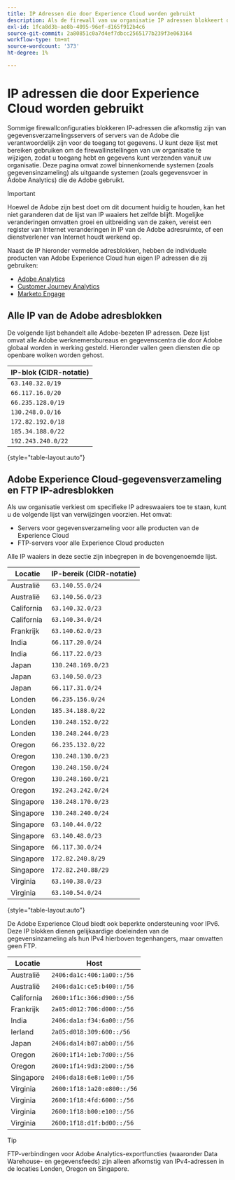 ```yaml
---
title: IP Adressen die door Experience Cloud worden gebruikt
description: Als de firewall van uw organisatie IP adressen blokkeert die uit Adobe voortkomen, gebruik deze lijst om uw firewallmontages bij te werken.
exl-id: 1fca8d3b-ae8b-4095-96ef-d165f912b4c6
source-git-commit: 2a80851c0a7d4ef7dbcc2565177b239f3e063164
workflow-type: tm+mt
source-wordcount: '373'
ht-degree: 1%

---
```


# IP adressen die door Experience Cloud worden gebruikt

Sommige firewallconfiguraties blokkeren IP-adressen die afkomstig zijn van gegevensverzamelingsservers of servers van de Adobe die verantwoordelijk zijn voor de toegang tot gegevens. U kunt deze lijst met bereiken gebruiken om de firewallinstellingen van uw organisatie te wijzigen, zodat u toegang hebt en gegevens kunt verzenden vanuit uw organisatie. Deze pagina omvat zowel binnenkomende systemen (zoals gegevensinzameling) als uitgaande systemen (zoals gegevensvoer in Adobe Analytics) die de Adobe gebruikt.

>[!IMPORTANT]
>
>Hoewel de Adobe zijn best doet om dit document huidig te houden, kan het niet garanderen dat de lijst van IP waaiers het zelfde blijft. Mogelijke veranderingen omvatten groei en uitbreiding van de zaken, vereist een register van Internet veranderingen in IP van de Adobe adresruimte, of een dienstverlener van Internet houdt werkend op.

Naast de IP hieronder vermelde adresblokken, hebben de individuele producten van Adobe Experience Cloud hun eigen IP adressen die zij gebruiken:

* [ Adobe Analytics ](https://experienceleague.adobe.com/en/docs/analytics/technotes/ip-addresses)
* [Customer Journey Analytics](https://experienceleague.adobe.com/en/docs/analytics-platform/using/technotes/ip-addresses)
* [ Marketo Engage ](https://experienceleague.adobe.com/en/docs/marketo/using/getting-started/initial-setup/configure-protocols-for-marketo#step-allowlist-marketo-ips)

## Alle IP van de Adobe adresblokken

De volgende lijst behandelt alle Adobe-bezeten IP adressen. Deze lijst omvat alle Adobe werknemersbureaus en gegevenscentra die door Adobe globaal worden in werking gesteld. Hieronder vallen geen diensten die op openbare wolken worden gehost.

| IP-blok (CIDR-notatie) |
| --- |
| `63.140.32.0/19` |
| `66.117.16.0/20` |
| `66.235.128.0/19` |
| `130.248.0.0/16` |
| `172.82.192.0/18` |
| `185.34.188.0/22` |
| `192.243.240.0/22` |

{style="table-layout:auto"}

## Adobe Experience Cloud-gegevensverzameling en FTP IP-adresblokken

Als uw organisatie verkiest om specifieke IP adreswaaiers toe te staan, kunt u de volgende lijst van verwijzingen voorzien. Het omvat:

* Servers voor gegevensverzameling voor alle producten van de Experience Cloud
* FTP-servers voor alle Experience Cloud producten

Alle IP waaiers in deze sectie zijn inbegrepen in de bovengenoemde lijst.

| Locatie | IP-bereik (CIDR-notatie) |
| --- | --- |
| Australië | `63.140.55.0/24` |
| Australië | `63.140.56.0/23` |
| California | `63.140.32.0/23` |
| California | `63.140.34.0/24` |
| Frankrijk | `63.140.62.0/23` |
| India | `66.117.20.0/24` |
| India | `66.117.22.0/23` |
| Japan | `130.248.169.0/23` |
| Japan | `63.140.50.0/23` |
| Japan | `66.117.31.0/24` |
| Londen | `66.235.156.0/24` |
| Londen | `185.34.188.0/22` |
| Londen | `130.248.152.0/22` |
| Londen | `130.248.244.0/23` |
| Oregon | `66.235.132.0/22` |
| Oregon | `130.248.130.0/23` |
| Oregon | `130.248.150.0/24` |
| Oregon | `130.248.160.0/21` |
| Oregon | `192.243.242.0/24` |
| Singapore | `130.248.170.0/23` |
| Singapore | `130.248.240.0/24` |
| Singapore | `63.140.44.0/22` |
| Singapore | `63.140.48.0/23` |
| Singapore | `66.117.30.0/24` |
| Singapore | `172.82.240.8/29` |
| Singapore | `172.82.240.88/29` |
| Virginia | `63.140.38.0/23` |
| Virginia | `63.140.54.0/24` |

{style="table-layout:auto"}

De Adobe Experience Cloud biedt ook beperkte ondersteuning voor IPv6. Deze IP blokken dienen gelijkaardige doeleinden van de gegevensinzameling als hun IPv4 hierboven tegenhangers, maar omvatten geen FTP.

| Locatie | Host |
| --- | --- |
| Australië | `2406:da1c:406:1a00::/56` |
| Australië | `2406:da1c:ce5:b400::/56` |
| California | `2600:1f1c:366:d900::/56` |
| Frankrijk | `2a05:d012:706:d000::/56` |
| India | `2406:da1a:f34:6a00::/56` |
| Ierland | `2a05:d018:309:600::/56` |
| Japan | `2406:da14:b07:ab00::/56` |
| Oregon | `2600:1f14:1eb:7d00::/56` |
| Oregon | `2600:1f14:9d3:2b00::/56` |
| Singapore | `2406:da18:6e8:1e00::/56` |
| Virginia | `2600:1f18:1a20:e800::/56` |
| Virginia | `2600:1f18:4fd:6000::/56` |
| Virginia | `2600:1f18:b00:e100::/56` |
| Virginia | `2600:1f18:d1f:bd00::/56` |

>[!TIP]
>
>FTP-verbindingen voor Adobe Analytics-exportfuncties (waaronder Data Warehouse- en gegevensfeeds) zijn alleen afkomstig van IPv4-adressen in de locaties Londen, Oregon en Singapore.
